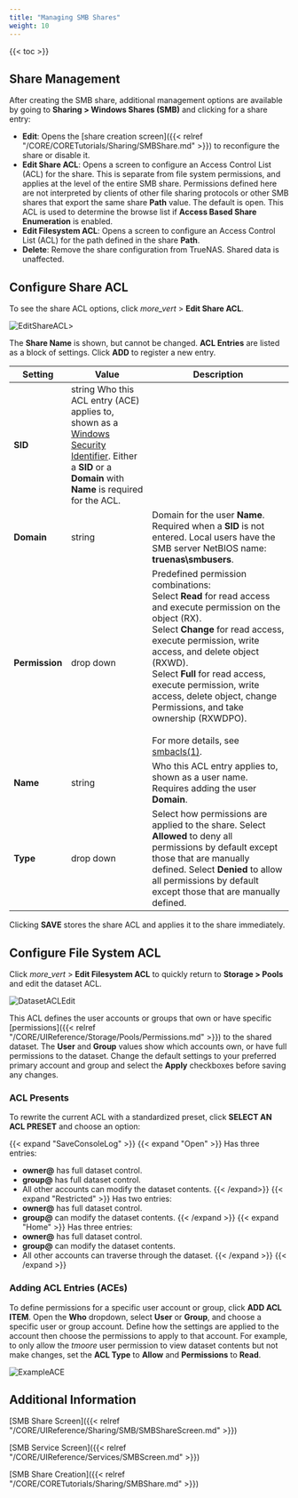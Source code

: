 ```yaml
---
title: "Managing SMB Shares"
weight: 10
---
```


{{< toc >}}

## Share Management

After creating the SMB share, additional management options are available by going to **Sharing > Windows Shares (SMB)** and clicking <i class="fa fa-ellipsis-v" aria-hidden="true" title="Options"></i> for a share entry:

* **Edit**: Opens the [share creation screen]({{< relref "/CORE/CORETutorials/Sharing/SMBShare.md" >}}) to reconfigure the share or disable it.
* **Edit Share ACL**: Opens a screen to configure an Access Control List (ACL) for the share. This is separate from file system permissions, and applies at the level of the entire SMB share. Permissions defined here are not interpreted by clients of other file sharing protocols or other SMB shares that export the same share **Path** value. The default is open. This ACL is used to determine the browse list if **Access Based Share Enumeration** is enabled.
* **Edit Filesystem ACL**: Opens a screen to configure an Access Control List (ACL) for the path defined in the share **Path**.
* **Delete**: Remove the share configuration from TrueNAS. Shared data is unaffected.

## Configure Share ACL

To see the share ACL options, click <i class="material-icons" aria-hidden="true" title="Options">more_vert</i> > **Edit Share ACL**.

![EditShareACL](/images/CORE/12.0/SharingSMBShareACL.png "Share ACL Options")>

The **Share Name** is shown, but cannot be changed.
**ACL Entries** are listed as a block of settings.
Click **ADD** to register a new entry.

| Setting | Value| Description |
|---------|------|-------------|
| **SID** | string  Who this ACL entry (ACE) applies to, shown as a [Windows Security Identifier](https://docs.microsoft.com/en-us/windows/win32/secauthz/security-identifiers). Either a **SID** or a **Domain** with **Name** is required for the ACL. |
| **Domain** | string | Domain for the user **Name**. Required when a **SID** is not entered. Local users have the SMB server NetBIOS name: **truenas\\smbusers**.
| **Permission** | drop down | Predefined permission combinations:<br> Select **Read** for read access and execute permission on the object (RX).<br> Select **Change** for read access, execute permission, write access, and delete object (RXWD).<br> Select **Full** for read access, execute permission, write access, delete object, change Permissions, and take ownership (RXWDPO).<br><br>For more details, see [smbacls(1)](https://www.samba.org/samba/docs/current/man-html/smbcacls.1.html). |
| **Name** | string | Who this ACL entry applies to, shown as a user name. Requires adding the user **Domain**. |
| **Type** | drop down | Select how permissions are applied to the share. Select **Allowed** to deny all permissions by default except those that are manually defined. Select **Denied** to allow all permissions by default except those that are manually defined. |

Clicking **SAVE** stores the share ACL and applies it to the share immediately.

## Configure File System ACL

Click <i class="material-icons" aria-hidden="true" title="Options">more_vert</i> > **Edit Filesystem ACL** to quickly return to **Storage > Pools** and edit the dataset ACL.

![DatasetACLEdit](/images/CORE/12.0/StoragePoolsEditACLOwner.png "Dataset Permissions Options")

This ACL defines the user accounts or groups that own or have specific [permissions]({{< relref "/CORE/UIReference/Storage/Pools/Permissions.md" >}}) to the shared dataset.
The **User** and **Group** values show which accounts own, or have full permissions to the dataset.
Change the default settings to your preferred primary account and group and select the **Apply** checkboxes before saving any changes.

### ACL Presents 

To rewrite the current ACL with a standardized preset, click **SELECT AN ACL PRESET** and choose an option:

{{< expand "SaveConsoleLog" >}}
{{< expand "Open" >}}
Has three entries:
* **owner@** has full dataset control.
* **group@** has full dataset control.
* All other accounts can modify the dataset contents.
{{< /expand>}}
{{< expand "Restricted" >}}
Has two entries:
* **owner@** has full dataset control.
* **group@** can modify the dataset contents.
{{< /expand >}}
{{< expand "Home" >}}
Has three entries:
* **owner@** has full dataset control.
* **group@** can modify the dataset contents.
* All other accounts can traverse through the dataset.
{{< /expand >}}
{{< /expand >}}


### Adding ACL Entries (ACEs)

To define permissions for a specific user account or group, click **ADD ACL ITEM**.
Open the **Who** dropdown, select **User** or **Group**, and choose a specific user or group account.
Define how the settings are applied to the account then choose the permissions to apply to that account.
For example, to only allow the *tmoore* user permission to view dataset contents but not make changes, set the **ACL Type** to **Allow** and **Permissions** to **Read**.

![ExampleACE](/images/CORE/12.0/StoragePoolsEditACLExample.png "Sample ACE")

## Additional Information

[SMB Share Screen]({{< relref "/CORE/UIReference/Sharing/SMB/SMBShareScreen.md" >}})

[SMB Service Screen]({{< relref "/CORE/UIReference/Services/SMBScreen.md" >}})

[SMB Share Creation]({{< relref "/CORE/CORETutorials/Sharing/SMBShare.md" >}})
